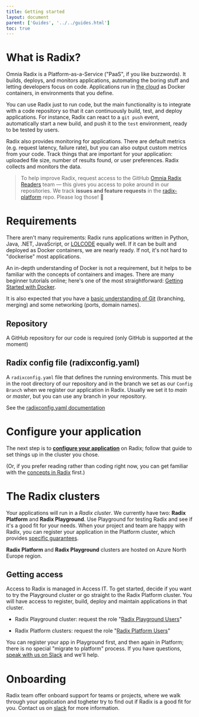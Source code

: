 ```yaml
---
title: Getting started
layout: document
parent: ['Guides', '../../guides.html']
toc: true
---
```


# What is Radix?

Omnia Radix is a Platform-as-a-Service ("PaaS", if you like buzzwords). It builds, deploys, and monitors applications, automating the boring stuff and letting developers focus on code. Applications run in <abbr title="someone else's computer">the cloud</abbr> as Docker containers, in environments that you define.

You can use Radix just to run code, but the main functionality is to integrate with a code repository so that it can continuously build, test, and deploy applications. For instance, Radix can react to a `git push` event, automatically start a new build, and push it to the `test` environment, ready to be tested by users.

Radix also provides monitoring for applications. There are default metrics (e.g. request latency, failure rate), but you can also output custom metrics from your code. Track things that are important for your application: uploaded file size, number of results found, or user preferences. Radix collects and monitors the data.

> To help improve Radix, request access to the GitHub [Omnia Radix Readers](https://github.com/orgs/equinor/teams/omnia-radix-readers/members) team — this gives you access to poke around in our repositories. We track **issues and feature requests** in the [radix-platform](https://github.com/equinor/radix-platform/issues) repo. Please log those! 🙂

# Requirements

There aren't many requirements: Radix runs applications written in Python, Java, .NET, JavaScript, or [LOLCODE](https://en.wikipedia.org/wiki/LOLCODE) equally well. If it can be built and deployed as Docker containers, we are nearly ready. If not, it's not hard to "dockerise" most applications.

An in-depth understanding of Docker is not a requirement, but it helps to be familiar with the concepts of containers and images. There are many beginner tutorials online; here's one of the most straightforward: [Getting Started with Docker](https://scotch.io/tutorials/getting-started-with-docker).

It is also expected that you have a [basic understanding of Git](http://rogerdudler.github.io/git-guide/) (branching, merging) and some networking (ports, domain names).

## Repository 

A GitHub repository for our code is required (only GitHub is supported at the moment)  

## Radix config file (radixconfig.yaml)

A `radixconfig.yaml` file that defines the running environments. This must be in the root directory of our repository and in the branch we set as our `Config Branch` when we register our application in Radix. Usually we set it to *main* or *master*, but you can use any branch in your repository.

See the [radixconfig.yaml documentation](../../docs/reference-radix-config/)  

# Configure your application

The next step is to **[configure your application](../configure-an-app/)** on Radix; follow that guide to set things up in the cluster you chose.

(Or, if you prefer reading rather than coding right now, you can get familiar with the [concepts in Radix](../../docs/topic-concepts/) first.)

# The Radix clusters

Your applications will run in a *Radix cluster*. We currently have two: **Radix Platform** and **Radix Playground**. Use Playground for testing Radix and see if it's a good fit for your needs. When your project and team are happy with Radix, you can register your application in the Platform cluster, which provides [specific guarantees](../../docs/topic-uptime/).

**Radix Platform** and **Radix Playground** clusters are hosted on Azure North Europe region.

## Getting access

Access to Radix is managed in Access IT. To get started, decide if you want to try the Playground cluster or go straight to the Radix Platform cluster. You will have access to register, build, deploy and maintain applications in that cluster.

- Radix Playground cluster: request the role "[Radix Playground Users](https://accessit.equinor.com/Search/Search?term=Radix+Playground+Users+%28OMNIA+RADIX%29)"

- Radix Platform clusters: request the role "[Radix Platform Users](https://accessit.equinor.com/Search/Search?term=Radix+Platform+Users+%28OMNIA+RADIX%29)"

You can register your app in Playground first, and then again in Platform; there is no special "migrate to platform" process. If you have questions, [speak with us on Slack](https://equinor.slack.com/messages/CBKM6N2JY) and we'll help.

# Onboarding

Radix team offer onboard support for teams or projects, where we walk through your application and togheter try to find out if Radix is a good fit for you. Contact us on [slack](https://equinor.slack.com/archives/C8U7XGGAJ) for more information.

